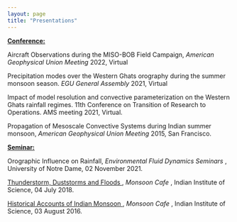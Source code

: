 ```yaml
---
layout: page
title: "Presentations"
---
```


<b> <ins> Conference: </ins> </b> <br>

Aircraft Observations during the MISO-BOB Field Campaign, <em> American Geophysical Union Meeting </em> 2022, Virtual <br>

Precipitation modes over the Western Ghats orography during the summer monsoon season. <em> EGU General Assembly </em> 2021, Virtual <br>

Impact of model resolution and convective parameterization on the Western Ghats rainfall regimes. 11th Conference on Transition of Research to Operations. AMS meeting 2021, Virtual. <br>

Propagation of Mesoscale Convective Systems during Indian summer monsoon, <em> American Geophysical Union Meeting </em> 2015, San Francisco.  <br>


<b> <ins> Seminar: </ins> </b> <br>

Orographic Influence on Rainfall, <em> Environmental Fluid Dynamics Seminars </em>, University of Notre Dame, 02 November 2021. <br>

<a href="https://drive.google.com/file/d/15louF90xFp7y8SzXI5eHDZZj6C2kbrUw/view?usp=share_link"> Thunderstorm, Duststorms and Floods </a>, <em> Monsoon Cafe </em>, Indian Institute of Science, 04 July 2018. <br>

<a href="https://drive.google.com/file/d/1IqOdajUIe4kRpcy9IaHQOqI5flv_vy0p/view?usp=share_link"> Historical Accounts of Indian Monsoon </a>, <em> Monsoon Cafe </em>, Indian Institute of Science, 03 August 2016. <br>
